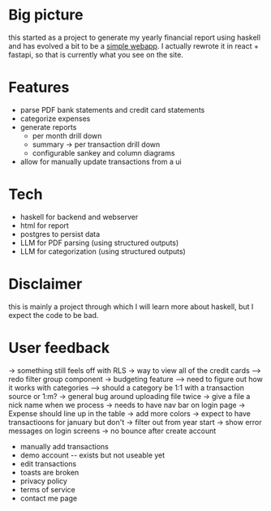 # Big picture

this started as a project to generate my yearly financial report using haskell
and has evolved a bit to be a [simple webapp](https://myfinancereport.com/).
I actually rewrote it in react + fastapi, so that is currently what you see on the site.

# Features

- parse PDF bank statements and credit card statements
- categorize expenses
- generate reports
  - per month drill down
  - summary -> per transaction drill down
  - configurable sankey and column diagrams
- allow for manually update transactions from a ui

# Tech

- haskell for backend and webserver
- html for report
- postgres to persist data
- LLM for PDF parsing (using structured outputs)
- LLM for categorization (using structured outputs)

# Disclaimer

this is mainly a project through which I will learn more about haskell, but I expect the code to be bad.

# User feedback

-> something still feels off with RLS
-> way to view all of the credit cards
--> redo filter group component
-> budgeting feature
--> need to figure out how it works with categories
--> should a category be 1:1 with a transaction source or 1:m?
-> general bug around uploading file twice
-> give a file a nick name when we process
-> needs to have nav bar on login page
-> Expense should line up in the table
-> add more colors
-> expect to have transactioons for january but don't
-> filter out from year start
-> show error messages on login screens
-> no bounce after create account
- manually add transactions
- demo account -- exists but not useable yet
- edit transactions
- toasts are broken
- privacy policy
- terms of service
- contact me page



